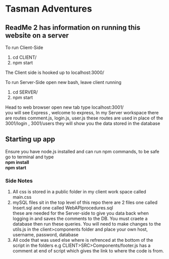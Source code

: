 # Tasman Adventures

## ReadMe 2 has information on running this website on a server<br>

To run Client-Side <br>
1. cd CLIENT/ <br>
2. npm start <br>

The Client side is hooked up to localhost:3000/<br>

To run Server-Side open new bash, leave client running <br>
1. cd SERVER/<br>
2. npm start <br>

Head to web browser open new tab type localhost:3001/<br>
you will see Express , welcome to express, In my Server workspace there are routes comment.js, login.js, user.js
these routes are used in place of the 3001/login , 3001/users they will show you the data stored in the database


## Starting up app

Ensure you have node.js installed and can run npm commands, to be safe go to terminal and type <br>
**npm install**<br>
**npm start** <br>

### Side Notes <br>

1. All css is stored in a public folder in my client work space called main.css
2. mySQL files sit in the top level of this repo there are 2 files one called Insert.sql and one called WebAPIprocedures.sql <br>
these are needed for the Server-side to give you data back when logging in and saves the comments to the DB. You must craete a database then run these queries. You will need to make changes to the utils.js in the client>components folder and place your own host, username, password, database
3. All code that was used else where is refrenced at the bottom of the script in the folders e.g CLIENT>SRC>Components/footer.js has a comment at end of script which gives the link to where the code is from.




